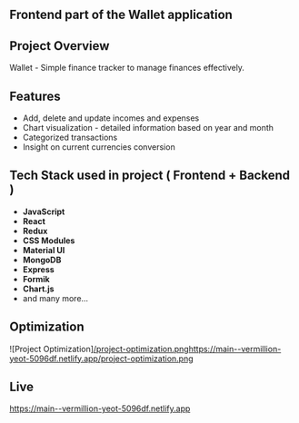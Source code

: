 ## Frontend part of the Wallet application

## Project Overview

Wallet - Simple finance tracker to manage finances effectively.

## Features

- Add, delete and update incomes and expenses
- Chart visualization - detailed information based on year and month
- Categorized transactions
- Insight on current currencies conversion

## Tech Stack used in project ( Frontend + Backend )

- **JavaScript**
- **React**
- **Redux**
- **CSS Modules**
- **Material UI**
- **MongoDB**
- **Express**
- **Formik**
- **Chart.js**
- and many more...

## Optimization

![Project Optimization][/project-optimization.png](https://main--vermillion-yeot-5096df.netlify.app/project-optimization.png)https://main--vermillion-yeot-5096df.netlify.app/project-optimization.png

## Live

https://main--vermillion-yeot-5096df.netlify.app
